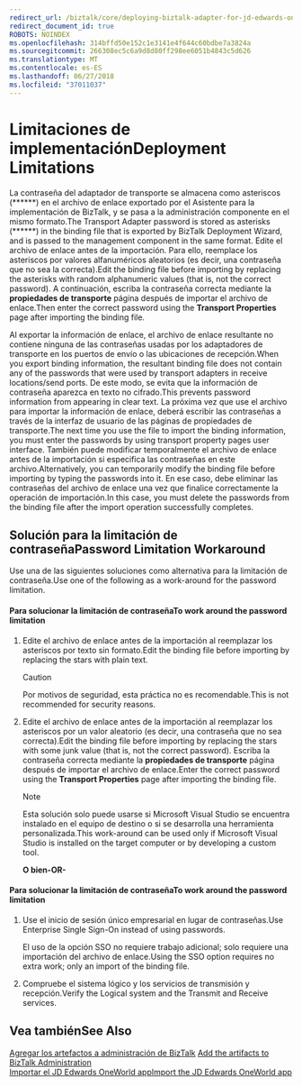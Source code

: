 ```yaml
---
redirect_url: /biztalk/core/deploying-biztalk-adapter-for-jd-edwards-oneworld/
redirect_document_id: true
ROBOTS: NOINDEX
ms.openlocfilehash: 314bffd50e152c1e3141e4f644c60bdbe7a3824a
ms.sourcegitcommit: 266308ec5c6a9d8d80ff298ee6051b4843c5d626
ms.translationtype: MT
ms.contentlocale: es-ES
ms.lasthandoff: 06/27/2018
ms.locfileid: "37011037"
---
```

# <a name="deployment-limitations"></a><span data-ttu-id="5c54d-101">Limitaciones de implementación</span><span class="sxs-lookup"><span data-stu-id="5c54d-101">Deployment Limitations</span></span>
<span data-ttu-id="5c54d-102">La contraseña del adaptador de transporte se almacena como asteriscos (\*\*\*\*\*\*) en el archivo de enlace exportado por el Asistente para la implementación de BizTalk, y se pasa a la administración componente en el mismo formato.</span><span class="sxs-lookup"><span data-stu-id="5c54d-102">The Transport Adapter password is stored as asterisks (\*\*\*\*\*\*) in the binding file that is exported by BizTalk Deployment Wizard, and is passed to the management component in the same format.</span></span> <span data-ttu-id="5c54d-103">Edite el archivo de enlace antes de la importación. Para ello, reemplace los asteriscos por valores alfanuméricos aleatorios (es decir, una contraseña que no sea la correcta).</span><span class="sxs-lookup"><span data-stu-id="5c54d-103">Edit the binding file before importing by replacing the asterisks with random alphanumeric values (that is, not the correct password).</span></span> <span data-ttu-id="5c54d-104">A continuación, escriba la contraseña correcta mediante la **propiedades de transporte** página después de importar el archivo de enlace.</span><span class="sxs-lookup"><span data-stu-id="5c54d-104">Then enter the correct password using the **Transport Properties** page after importing the binding file.</span></span>  
  
 <span data-ttu-id="5c54d-105">Al exportar la información de enlace, el archivo de enlace resultante no contiene ninguna de las contraseñas usadas por los adaptadores de transporte en los puertos de envío o las ubicaciones de recepción.</span><span class="sxs-lookup"><span data-stu-id="5c54d-105">When you export binding information, the resultant binding file does not contain any of the passwords that were used by transport adapters in receive locations/send ports.</span></span> <span data-ttu-id="5c54d-106">De este modo, se evita que la información de contraseña aparezca en texto no cifrado.</span><span class="sxs-lookup"><span data-stu-id="5c54d-106">This prevents password information from appearing in clear text.</span></span> <span data-ttu-id="5c54d-107">La próxima vez que use el archivo para importar la información de enlace, deberá escribir las contraseñas a través de la interfaz de usuario de las páginas de propiedades de transporte.</span><span class="sxs-lookup"><span data-stu-id="5c54d-107">The next time you use the file to import the binding information, you must enter the passwords by using transport property pages user interface.</span></span> <span data-ttu-id="5c54d-108">También puede modificar temporalmente el archivo de enlace antes de la importación si especifica las contraseñas en este archivo.</span><span class="sxs-lookup"><span data-stu-id="5c54d-108">Alternatively, you can temporarily modify the binding file before importing by typing the passwords into it.</span></span> <span data-ttu-id="5c54d-109">En ese caso, debe eliminar las contraseñas del archivo de enlace una vez que finalice correctamente la operación de importación.</span><span class="sxs-lookup"><span data-stu-id="5c54d-109">In this case, you must delete the passwords from the binding file after the import operation successfully completes.</span></span>  
  

## <a name="password-limitation-workaround"></a><span data-ttu-id="5c54d-110">Solución para la limitación de contraseña</span><span class="sxs-lookup"><span data-stu-id="5c54d-110">Password Limitation Workaround</span></span>  
 <span data-ttu-id="5c54d-111">Use una de las siguientes soluciones como alternativa para la limitación de contraseña.</span><span class="sxs-lookup"><span data-stu-id="5c54d-111">Use one of the following as a work-around for the password limitation.</span></span>  
  
#### <a name="to-work-around-the-password-limitation"></a><span data-ttu-id="5c54d-112">Para solucionar la limitación de contraseña</span><span class="sxs-lookup"><span data-stu-id="5c54d-112">To work around the password limitation</span></span>  
  
1. <span data-ttu-id="5c54d-113">Edite el archivo de enlace antes de la importación al reemplazar los asteriscos por texto sin formato.</span><span class="sxs-lookup"><span data-stu-id="5c54d-113">Edit the binding file before importing by replacing the stars with plain text.</span></span>  
  
   > [!CAUTION]
   >  <span data-ttu-id="5c54d-114">Por motivos de seguridad, esta práctica no es recomendable.</span><span class="sxs-lookup"><span data-stu-id="5c54d-114">This is not recommended for security reasons.</span></span>  
  
2. <span data-ttu-id="5c54d-115">Edite el archivo de enlace antes de la importación al reemplazar los asteriscos por un valor aleatorio (es decir, una contraseña que no sea correcta).</span><span class="sxs-lookup"><span data-stu-id="5c54d-115">Edit the binding file before importing by replacing the stars with some junk value (that is, not the correct password).</span></span> <span data-ttu-id="5c54d-116">Escriba la contraseña correcta mediante la **propiedades de transporte** página después de importar el archivo de enlace.</span><span class="sxs-lookup"><span data-stu-id="5c54d-116">Enter the correct password using the **Transport Properties** page after importing the binding file.</span></span>  
  
   > [!NOTE]
   >  <span data-ttu-id="5c54d-117">Esta solución solo puede usarse si Microsoft Visual Studio se encuentra instalado en el equipo de destino o si se desarrolla una herramienta personalizada.</span><span class="sxs-lookup"><span data-stu-id="5c54d-117">This work-around can be used only if Microsoft Visual Studio is installed on the target computer or by developing a custom tool.</span></span>  
  
   <span data-ttu-id="5c54d-118">**O bien**</span><span class="sxs-lookup"><span data-stu-id="5c54d-118">**-OR-**</span></span>  
  
#### <a name="to-work-around-the-password-limitation"></a><span data-ttu-id="5c54d-119">Para solucionar la limitación de contraseña</span><span class="sxs-lookup"><span data-stu-id="5c54d-119">To work around the password limitation</span></span>  
  
1.  <span data-ttu-id="5c54d-120">Use el inicio de sesión único empresarial en lugar de contraseñas.</span><span class="sxs-lookup"><span data-stu-id="5c54d-120">Use Enterprise Single Sign-On instead of using passwords.</span></span>  
  
     <span data-ttu-id="5c54d-121">El uso de la opción SSO no requiere trabajo adicional; solo requiere una importación del archivo de enlace.</span><span class="sxs-lookup"><span data-stu-id="5c54d-121">Using the SSO option requires no extra work; only an import of the binding file.</span></span>  
  
2.  <span data-ttu-id="5c54d-122">Compruebe el sistema lógico y los servicios de transmisión y recepción.</span><span class="sxs-lookup"><span data-stu-id="5c54d-122">Verify the Logical system and the Transmit and Receive services.</span></span>  
  
## <a name="see-also"></a><span data-ttu-id="5c54d-123">Vea también</span><span class="sxs-lookup"><span data-stu-id="5c54d-123">See Also</span></span>  
 <span data-ttu-id="5c54d-124">[Agregar los artefactos a administración de BizTalk](../core/adding-biztalk-adapter-for-jd-edwards-oneworld.md) </span><span class="sxs-lookup"><span data-stu-id="5c54d-124">[Add the artifacts to BizTalk Administration](../core/adding-biztalk-adapter-for-jd-edwards-oneworld.md) </span></span>  
 [<span data-ttu-id="5c54d-125">Importar el JD Edwards OneWorld app</span><span class="sxs-lookup"><span data-stu-id="5c54d-125">Import the JD Edwards OneWorld app</span></span>](deploying-biztalk-adapter-for-jd-edwards-oneworld.md)